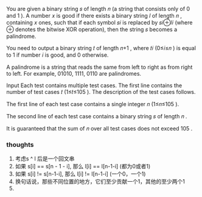 You are given a binary string 𝑠
of length 𝑛
(a string that consists only of 0
and 1
). A number 𝑥
is good if there exists a binary string 𝑙
of length 𝑛
, containing 𝑥
ones, such that if each symbol 𝑠𝑖
is replaced by 𝑠𝑖⊕𝑙𝑖
(where ⊕
denotes the bitwise XOR operation), then the string 𝑠
becomes a palindrome.

You need to output a binary string 𝑡
of length 𝑛+1
, where 𝑡𝑖
(0≤𝑖≤𝑛
) is equal to 1
if number 𝑖
is good, and 0
otherwise.

A palindrome is a string that reads the same from left to right as from right to left. For example, 01010, 1111, 0110
are palindromes.

Input
Each test contains multiple test cases. The first line contains the number of test cases 𝑡
(1≤𝑡≤105
). The description of the test cases follows.

The first line of each test case contains a single integer 𝑛
(1≤𝑛≤105
).

The second line of each test case contains a binary string 𝑠
of length 𝑛
.

It is guaranteed that the sum of 𝑛
over all test cases does not exceed 105
.

### thoughts

1. 考虑s ^ l 后是一个回文串
2. 如果 s[i] == s[n - 1 - i], 那么 l[i] == l[n-1-i] (都为0或者1)
3. 如果 s[i] != s[n-1-i], 那么 l[i] != l[n-1-i] (一个0，一个1)
4. 换句话说，那些不同位置的地方，它们至少贡献一个1，其他的至少两个1
5. 
